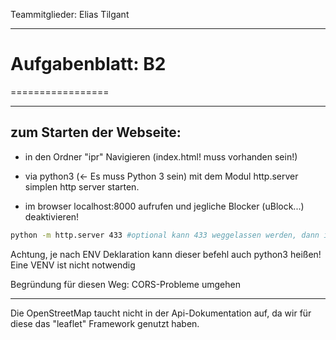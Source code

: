 Teammitglieder: Elias Tilgant

---

# Aufgabenblatt: B2
=================

--------------------
## zum Starten der Webseite:

-   in den Ordner "ipr" Navigieren (index.html! muss vorhanden sein!)

-   via python3 (<- Es muss Python 3 sein) mit dem Modul http.server simplen http server starten.
-   im browser localhost:8000 aufrufen und jegliche Blocker (uBlock...) deaktivieren!

```bash
python -m http.server 433 #optional kann 433 weggelassen werden, dann ist der port 8000
```
Achtung, je nach ENV Deklaration kann dieser befehl auch python3 heißen!
Eine VENV ist nicht notwendig

Begründung für diesen Weg: CORS-Probleme umgehen

---------------

Die OpenStreetMap taucht nicht in der Api-Dokumentation auf, da wir für diese das "leaflet" Framework genutzt haben.